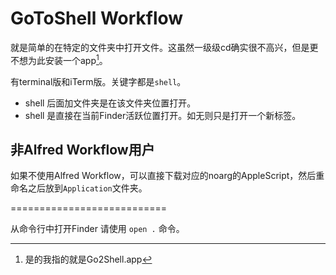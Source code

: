 # GoToShell Workflow

就是简单的在特定的文件夹中打开文件。这虽然一级级cd确实很不高兴，但是更不想为此安装一个app[^1]。

[^1]: 是的我指的就是Go2Shell.app

有terminal版和iTerm版。关键字都是`shell`。

- shell 后面加文件夹是在该文件夹位置打开。
- shell 是直接在当前Finder活跃位置打开。如无则只是打开一个新标签。

## 非Alfred Workflow用户

如果不使用Alfred Workflow，可以直接下载对应的noarg的AppleScript，然后重命名之后放到`Application`文件夹。

===========================

从命令行中打开Finder 请使用 `open .` 命令。
